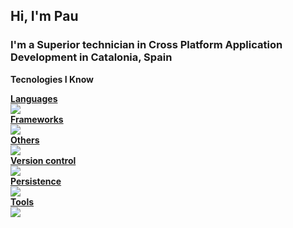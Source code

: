 ## Hi, I'm Pau
### I'm a Superior technician in Cross Platform Application Development in Catalonia, Spain

**Tecnologies I Know**
<p align="center">
  <a href="https://skillicons.dev">
    <div><b>Languages</b></div>
    <img src="https://skillicons.dev/icons?i=java,html,css,cs,php,py,javascript,typescript,md">
    <div><b>Frameworks</b></div>
    <img src="https://skillicons.dev/icons?i=dotnet,spring,laravel,react,selenium,bootstrap,tailwind,jest">
    <div><b>Others</b></div>
    <img src="https://skillicons.dev/icons?i=vscode,visualstudio,androidstudio,eclipse,linux,figma,unity">
    <div><b>Version control</b></div>
    <img src="https://skillicons.dev/icons?i=git,github">
    <div><b>Persistence</b></div>
    <img src="https://skillicons.dev/icons?i=postgres,mysql">
    <div><b>Tools</b></div>
    <img src="https://skillicons.dev/icons?i=ps,sketchup,postman">
  </a>
</p>
